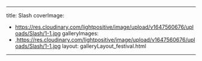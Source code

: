 
---
title: Slash
coverImage:
  - https://res.cloudinary.com/lightpositive/image/upload/v1647560676/uploads/Slash/1-1.jpg
galleryImages:
   - ,https://res.cloudinary.com/lightpositive/image/upload/v1647560676/uploads/Slash/1-1.jpg
layout: galleryLayout_festival.html
---
